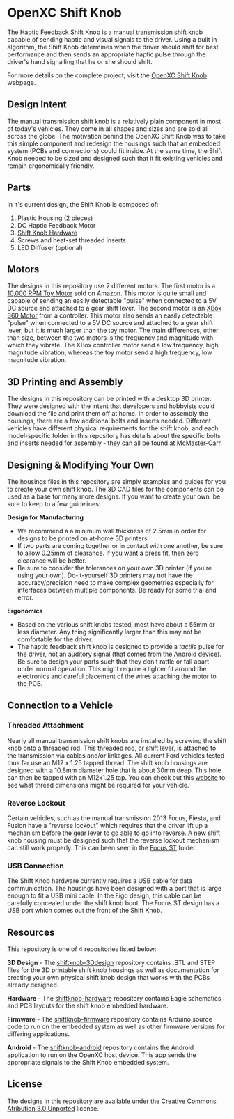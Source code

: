 OpenXC Shift Knob
=================

The Haptic Feedback Shift Knob is a manual transmission shift knob
capable of sending haptic and visual signals to the driver. Using a built in
algorithm, the Shift Knob determines when the driver should shift for best
performance and then sends an appropriate haptic pulse through the driver's hand
signalling that he or she should shift.

For more details on the complete project, visit the [OpenXC Shift
Knob](http://openxcplatform.com/projects/shift-knob.html) webpage.

## Design Intent

The manual transmission shift knob is a relatively plain component in most of
today's vehicles. They come in all shapes and sizes and are sold all across the
globe. The motivation behind the OpenXC Shift Knob was to take this simple
component and redesign the housings such that an embedded system (PCBs and
connections) could fit inside. At the same time, the Shift Knob needed to be
sized and designed such that it fit existing vehicles and remain ergonomically
friendly.

## Parts

In it's current design, the Shift Knob is composed of:

1. Plastic Housing (2 pieces)
1. DC Haptic Feedback Motor
1. [Shift Knob Hardware](http://github.com/openxc/shiftknob-hardware)
1. Screws and heat-set threaded inserts
1. LED Diffuser (optional)

## Motors

The designs in this repository use 2 different motors. The first motor is a
[10,000 RPM Toy Motor][] sold on Amazon. This motor is quite small and capable
of sending an easily detectable "pulse" when connected to a 5V DC source and
attached to a gear shift lever. The second motor is an [XBox 360 Motor][] from a
controller. This motor also sends an easily detectable "pulse" when connected to
a 5V DC source and attached to a gear shift lever, but it is much larger than
the toy motor. The main differences, other than size, between the two motors is
the frequency and magnitude with which they vibrate. The XBox controller motor
send a low frequency, high magnitude vibration, whereas the toy motor send a
high frequency, low magnitude vibration.

## 3D Printing and Assembly

The designs in this repository can be printed with a desktop 3D printer. They
were designed with the intent that developers and hobbyists could download the
file and print them off at home. In order to assembly the housings, there are a
few additional bolts and inserts needed. Different vehicles have different
physical requirements for the shift knob, and each model-specific folder in this
repository has details about the specific bolts and inserts needed for
assembly - they can all be found at [McMaster-Carr](http://www.mcmaster.com/).

## Designing & Modifying Your Own

The housings files in this repository are simply examples and guides for you to
create your own shift knob. The 3D CAD files for the components can be used as a
base for many more designs. If you want to create your own, be sure to keep to a
few guidelines:

**Design for Manufacturing**

* We recommend a a minimum wall thickness of 2.5mm in order for designs to be
  printed on at-home 3D printers
* If two parts are coming together or in contact with one another, be sure to
  allow 0.25mm of clearance. If you want a press fit, then zero clearance will
  be better.
* Be sure to consider the tolerances on your own 3D printer (if you're using
  your own). Do-it-yourself 3D printers may not have the accuracy/precision need
  to make complex geometries especially for interfaces between multiple
  components. Be ready for some trial and error.

**Ergonomics**

* Based on the various shift knobs tested, most have about a 55mm or less
  diameter. Any thing significantly larger than this may not be comfortable for
  the driver.
* The haptic feedback shift knob is designed to provide a *tactile* pulse for
  the driver, not an auditory signal (that comes from the Android device). Be
  sure to design your parts such that they don't rattle or fall apart under
  normal operation. This might require a tighter fit around the electronics and
  careful placement of the wires attaching the motor to the PCB.

## Connection to a Vehicle

### Threaded Attachment

Nearly all manual transmission shift knobs are installed by screwing the shift
knob onto a threaded rod. This threaded rod, or shift lever, is attached to the
transmission via cables and/or linkages. All current Ford vehicles tested thus
far use an M12 x 1.25 tapped thread. The shift knob housings are designed with a
10.8mm diameter hole that is about 30mm deep. This hole can then be tapped with
an M12x1.25 tap. You can check out this [website](TODO) to see what thread
dimensions might be required for your vehicle.

### Reverse Lockout

Certain vehicles, such as the manual transmission 2013 Focus, Fiesta, and Fusion
have a "reverse lockout" which requires that the driver lift up a mechanism
before the gear lever to go able to go into reverse. A new shift knob housing
must be designed such that the reverse lockout mechanism can still work
properly. This can been seen in the [Focus
ST](https://github.com/openxc/shiftknob-3Ddesign/tree/master/FocusST) folder.

### USB Connection

The Shift Knob hardware currently requires a USB cable for data communication.
The housings have been designed with a port that is large enough to fit a USB
mini cable. In the Figo design, this cable can be carefully concealed under the
shift knob boot. The Focus ST design has a USB port which comes out the front of
the Shift Knob.

## Resources

This repository is one of 4 repositories listed below:

**3D Design** - The
[shiftknob-3Ddesign](http://github.com/openxc/shiftknob-3Ddesign) repository
contains .STL and STEP files for the 3D printable shift knob housings as well as
documentation for creating your own physical shift knob design that works with
the PCBs already designed.

**Hardware** - The
[shiftknob-hardware](http://github.com/openxc/shiftknob-hardware)
repository contains Eagle schematics and PCB layouts for the shift knob embedded
hardware.

**Firmware** - The
[shiftknob-firmware](http://github.com/openxc/shiftknob-firmware) repository
contains Arduino source code to run on the embedded system as well as other
firmware versions for differing applications.

**Android** - The
[shiftknob-android](http://github.com/openxc/shiftknob-android) repository
contains the Android application to run on the OpenXC host device. This app
sends the appropriate signals to the Shift Knob embedded system.

## License

The designs in this repository are available under the [Creative Commons
Atribution 3.0 Unported](http://creativecommons.org/licenses/by/3.0/deed.en_US)
license.

[10,000 RPM Toy Motor]: http://www.amazon.com/0-04A-10000RPM-Vibrator-Vibration-Motor/dp/B005G0NQEG/
[XBox 360 Motor]: http://www.instructables.com/id/How-To-Disassemble-an-Xbox-360-Wireless-Controller/step15/Remove-The-Rumble-Packs/
